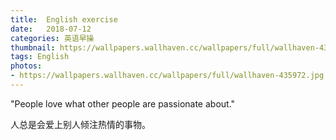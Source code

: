 ```yaml
---
title:  English exercise
date:   2018-07-12
categories: 英语早操
thumbnail: https://wallpapers.wallhaven.cc/wallpapers/full/wallhaven-435972.jpg
tags: English
photos:
- https://wallpapers.wallhaven.cc/wallpapers/full/wallhaven-435972.jpg
---
```


"People love what other people are passionate about."
<p>人总是会爱上别人倾注热情的事物。</p>
